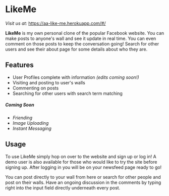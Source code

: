 # LikeMe

*Visit us at:*
https://aa-like-me.herokuapp.com/#/

**LikeMe** is my own personal clone of the popular Facebook website. You can make posts to anyone's wall and see it update in real time. You can even comment on those posts to keep the conversation going! Search for other users and see their about page for some details about who they are. 

## Features
* User Profiles complete with information *(edits coming soon!)*
* Visiting and posting to user's walls 
* Commenting on posts
* Searching for other users with search term matching

##### *Coming Soon*
* *Friending*
* *Image Uploading*
* *Instant Messaging*

## Usage
To use LikeMe simply hop on over to the website and sign up or log in! A demo user is also available for those who would like to try the site before signing up. After logging in you will be on your newsfeed page ready to go!

You can post directly to your wall from here or search for other people and post on their walls. Have an ongoing discussion in the comments by typing right into the input field directly underneath every post.










